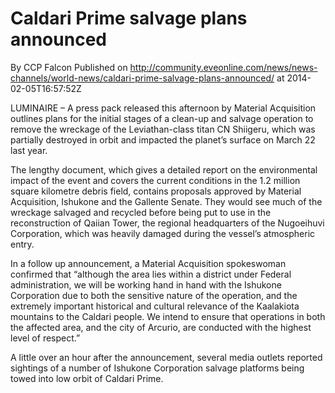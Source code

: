 # Caldari Prime salvage plans announced
By CCP Falcon
Published on http://community.eveonline.com/news/news-channels/world-news/caldari-prime-salvage-plans-announced/ at 2014-02-05T16:57:52Z

LUMINAIRE – A press pack released this afternoon by Material Acquisition outlines plans for the initial stages of a clean-up and salvage operation to remove the wreckage of the Leviathan-class titan CN Shiigeru, which was partially destroyed in orbit and impacted the planet’s surface on March 22 last year.

The lengthy document, which gives a detailed report on the environmental impact of the event and covers the current conditions in the 1.2 million square kilometre debris field, contains proposals approved by Material Acquisition, Ishukone and the Gallente Senate. They would see much of the wreckage salvaged and recycled before being put to use in the reconstruction of Qaiian Tower, the regional headquarters of the Nugoeihuvi Corporation, which was heavily damaged during the vessel’s atmospheric entry.

In a follow up announcement, a Material Acquisition spokeswoman confirmed that “although the area lies within a district under Federal administration, we will be working hand in hand with the Ishukone Corporation due to both the sensitive nature of the operation, and the extremely important historical and cultural relevance of the Kaalakiota mountains to the Caldari people. We intend to ensure that operations in both the affected area, and the city of Arcurio, are conducted with the highest level of respect.”

A little over an hour after the announcement, several media outlets reported sightings of a number of Ishukone Corporation salvage platforms being towed into low orbit of Caldari Prime.

